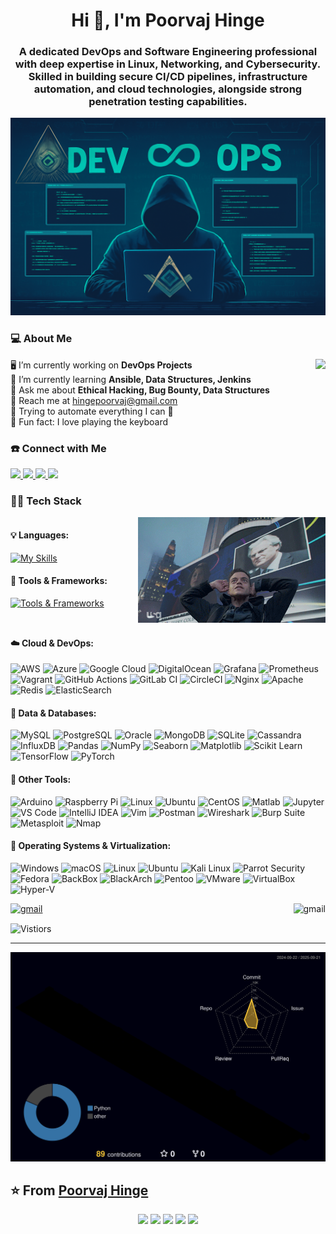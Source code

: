 <!-- GITHU### 💻 About Me

<table>
<tr>
<td width="70%" valign="top">

🖥️ I'm currently working on <b>DevOps Projects</b><br>
🌱 I'm currently learning <b>Ansible, Data Structures, Jenkins</b><br>
💬 Ask me about <b>Ethical Hacking, Bug Bounty, Data Structures</b><br>
📧 Reach me at <a href="mailto:hingepoorvaj@gmail.com">hingepoorvaj@gmail.com</a><br>
🎯 Trying to automate everything I can 🚀<br>
🎹 Fun fact: I love playing the keyboard

</td>
<td width="30%" valign="top">

<img src="https://user-images.githubusercontent.com/74038190/271839856-3b4607a1-1cc6-41f1-926f-892ae880e7a5.gif" width="200">

</td>
</tr>
</table>OR POORVAJ HINGE -->

<h1 align="center">Hi 👋, I'm Poorvaj Hinge</h1>
<h3 align="center">A dedicated DevOps and Software Engineering professional with deep expertise in Linux, Networking, and Cybersecurity. Skilled in building secure CI/CD pipelines, infrastructure automation, and cloud technologies, alongside strong penetration testing capabilities.</h3>

<p align="center">
  <img src="https://github.com/PoorvajHinge/PoorvajHinge/blob/f200e58fd6835674e46e2b5f99f7453d21324183/img.png" width="512" height="316">
</p>


### 💻 About Me

<div style="display: flex; justify-content: space-between; align-items: flex-start;">

  <div style="margin: 0; padding: 0; text-align: left;">
    🖥️ I’m currently working on <b>DevOps Projects</b><br>
    🌱 I’m currently learning <b>Ansible, Data Structures, Jenkins</b><br>
    💬 Ask me about <b>Ethical Hacking, Bug Bounty, Data Structures</b><br>
    📧 Reach me at <a href="mailto:hingepoorvaj@gmail.com">hingepoorvaj@gmail.com</a><br>
    🎯 Trying to automate everything I can 🚀<br>
    🎹 Fun fact: I love playing the keyboard
  </div>

  <div style="flex-shrink:0;">
    <img src="https://user-images.githubusercontent.com/74038190/271839856-3b4607a1-1cc6-41f1-926f-892ae880e7a5.gif" width="200">
  </div>

</div>






### ☎️ Connect with Me

<p align="left">
  <a href="https://linkedin.com/in/poorvaj" target="_blank">
    <img src="https://img.shields.io/badge/LinkedIn-0077B5?style=for-the-badge&logo=linkedin&logoColor=white"/>
  </a>
  <a href="https://www.hackerrank.com/hingepoorvaj" target="_blank">
    <img src="https://img.shields.io/badge/HackerRank-2EC866?style=for-the-badge&logo=HackerRank&logoColor=white"/>
  </a>
  <a href="https://www.leetcode.com/hingepoorvaj" target="_blank">
    <img src="https://img.shields.io/badge/LeetCode-FFA116?style=for-the-badge&logo=LeetCode&logoColor=white"/>
  </a>
  <a href="https://auth.geeksforgeeks.org/user/hingepoorvaj" target="_blank">
    <img src="https://img.shields.io/badge/GeeksforGeeks-2F8D46?style=for-the-badge&logo=GeeksforGeeks&logoColor=white"/>
  </a>
</p>

### 🧑‍💻 Tech Stack

<div style="display: flex; justify-content: space-between; align-items: flex-start;">

  <div style="flex: 1;">

#### 💡 Languages:

[![My Skills](https://skillicons.dev/icons?i=c,cpp,python,java,js,ts,go,rust,bash,powershell)](https://skillicons.dev)

#### 🔧 Tools & Frameworks:

[![Tools & Frameworks](https://skillicons.dev/icons?i=jenkins,docker,kubernetes,django,git,react,nodejs,flask,fastapi,spring,ansible,terraform)](https://skillicons.dev)

  </div>

  <div style="flex-shrink: 0; margin-left: 20px;">
    <img src="elliot.gif" width="300">
  </div>

</div>

#### ☁️ Cloud & DevOps:

![AWS](https://img.shields.io/badge/AWS-FF9900?style=for-the-badge&logo=amazonaws&logoColor=white)
![Azure](https://img.shields.io/badge/Azure-0078D4?style=for-the-badge&logo=microsoft-azure&logoColor=white)
![Google Cloud](https://img.shields.io/badge/Google_Cloud-4285F4?style=for-the-badge&logo=google-cloud&logoColor=white)
![DigitalOcean](https://img.shields.io/badge/DigitalOcean-0080FF?style=for-the-badge&logo=digitalocean&logoColor=white)
![Grafana](https://img.shields.io/badge/Grafana-F46800?style=for-the-badge&logo=grafana&logoColor=white)
![Prometheus](https://img.shields.io/badge/Prometheus-E6522C?style=for-the-badge&logo=prometheus&logoColor=white)
![Vagrant](https://img.shields.io/badge/Vagrant-1563FF?style=for-the-badge&logo=vagrant&logoColor=white)
![GitHub Actions](https://img.shields.io/badge/GitHub_Actions-2088FF?style=for-the-badge&logo=github-actions&logoColor=white)
![GitLab CI](https://img.shields.io/badge/GitLab_CI-330F63?style=for-the-badge&logo=gitlab&logoColor=white)
![CircleCI](https://img.shields.io/badge/CircleCI-343434?style=for-the-badge&logo=circleci&logoColor=white)
![Nginx](https://img.shields.io/badge/Nginx-009639?style=for-the-badge&logo=nginx&logoColor=white)
![Apache](https://img.shields.io/badge/Apache-D22128?style=for-the-badge&logo=apache&logoColor=white)
![Redis](https://img.shields.io/badge/Redis-DC382D?style=for-the-badge&logo=redis&logoColor=white)
![ElasticSearch](https://img.shields.io/badge/Elasticsearch-005571?style=for-the-badge&logo=elasticsearch&logoColor=white)

#### 🧠 Data & Databases:

![MySQL](https://img.shields.io/badge/MySQL-005C84?style=for-the-badge&logo=mysql&logoColor=white)
![PostgreSQL](https://img.shields.io/badge/PostgreSQL-336791?style=for-the-badge&logo=postgresql&logoColor=white)
![Oracle](https://img.shields.io/badge/Oracle-F80000?style=for-the-badge&logo=oracle&logoColor=white)
![MongoDB](https://img.shields.io/badge/MongoDB-4EA94B?style=for-the-badge&logo=mongodb&logoColor=white)
![SQLite](https://img.shields.io/badge/SQLite-07405E?style=for-the-badge&logo=sqlite&logoColor=white)
![Cassandra](https://img.shields.io/badge/Cassandra-1287B1?style=for-the-badge&logo=apache-cassandra&logoColor=white)
![InfluxDB](https://img.shields.io/badge/InfluxDB-22ADF6?style=for-the-badge&logo=influxdb&logoColor=white)
![Pandas](https://img.shields.io/badge/Pandas-150458?style=for-the-badge&logo=pandas&logoColor=white)
![NumPy](https://img.shields.io/badge/NumPy-013243?style=for-the-badge&logo=numpy&logoColor=white)
![Seaborn](https://img.shields.io/badge/Seaborn-2D6AA7?style=for-the-badge&logoColor=white)
![Matplotlib](https://img.shields.io/badge/Matplotlib-11557C?style=for-the-badge&logoColor=white)
![Scikit Learn](https://img.shields.io/badge/scikit_learn-F7931E?style=for-the-badge&logo=scikit-learn&logoColor=white)
![TensorFlow](https://img.shields.io/badge/TensorFlow-FF6F00?style=for-the-badge&logo=tensorflow&logoColor=white)
![PyTorch](https://img.shields.io/badge/PyTorch-EE4C2C?style=for-the-badge&logo=pytorch&logoColor=white)

#### 🧪 Other Tools:

![Arduino](https://img.shields.io/badge/Arduino-00979D?style=for-the-badge&logo=Arduino&logoColor=white)
![Raspberry Pi](https://img.shields.io/badge/Raspberry%20Pi-A22846?style=for-the-badge&logo=Raspberry%20Pi&logoColor=white)
![Linux](https://img.shields.io/badge/Linux-FCC624?style=for-the-badge&logo=linux&logoColor=black)
![Ubuntu](https://img.shields.io/badge/Ubuntu-E95420?style=for-the-badge&logo=ubuntu&logoColor=white)
![CentOS](https://img.shields.io/badge/CentOS-262577?style=for-the-badge&logo=centos&logoColor=white)
![Matlab](https://img.shields.io/badge/Matlab-0076A8?style=for-the-badge&logo=MathWorks&logoColor=white)
![Jupyter](https://img.shields.io/badge/Jupyter-F37626?style=for-the-badge&logo=jupyter&logoColor=white)
![VS Code](https://img.shields.io/badge/VS_Code-007ACC?style=for-the-badge&logo=visual-studio-code&logoColor=white)
![IntelliJ IDEA](https://img.shields.io/badge/IntelliJ_IDEA-000000?style=for-the-badge&logo=intellij-idea&logoColor=white)
![Vim](https://img.shields.io/badge/Vim-019733?style=for-the-badge&logo=vim&logoColor=white)
![Postman](https://img.shields.io/badge/Postman-FF6C37?style=for-the-badge&logo=postman&logoColor=white)
![Wireshark](https://img.shields.io/badge/Wireshark-1679A7?style=for-the-badge&logo=wireshark&logoColor=white)
![Burp Suite](https://img.shields.io/badge/Burp_Suite-FF6633?style=for-the-badge&logo=burp-suite&logoColor=white)
![Metasploit](https://img.shields.io/badge/Metasploit-2596CD?style=for-the-badge&logo=metasploit&logoColor=white)
![Nmap](https://img.shields.io/badge/Nmap-000000?style=for-the-badge&logoColor=white)

#### 🎯 Operating Systems & Virtualization:

![Windows](https://img.shields.io/badge/Windows-0078D6?style=for-the-badge&logo=windows&logoColor=white)
![macOS](https://img.shields.io/badge/macOS-000000?style=for-the-badge&logo=apple&logoColor=white)
![Linux](https://img.shields.io/badge/Linux-FCC624?style=for-the-badge&logo=linux&logoColor=black)
![Ubuntu](https://img.shields.io/badge/Ubuntu-E95420?style=for-the-badge&logo=ubuntu&logoColor=white)
![Kali Linux](https://img.shields.io/badge/Kali_Linux-557C94?style=for-the-badge&logo=kalilinux&logoColor=white)
![Parrot Security](https://img.shields.io/badge/Parrot_Security-54C7EC?style=for-the-badge&logo=parrotsecurity&logoColor=white)
![Fedora](https://img.shields.io/badge/Fedora-294172?style=for-the-badge&logo=fedora&logoColor=white)
![BackBox](https://img.shields.io/badge/BackBox-000000?style=for-the-badge&logoColor=white)
![BlackArch](https://img.shields.io/badge/BlackArch-000000?style=for-the-badge&logoColor=white)
![Pentoo](https://img.shields.io/badge/Pentoo-8A2BE2?style=for-the-badge&logoColor=white)
![VMware](https://img.shields.io/badge/VMware-607078?style=for-the-badge&logo=vmware&logoColor=white)
![VirtualBox](https://img.shields.io/badge/VirtualBox-183A61?style=for-the-badge&logo=virtualbox&logoColor=white)
![Hyper-V](https://img.shields.io/badge/Hyper--V-0078D4?style=for-the-badge&logo=microsoft&logoColor=white)

[<img alt="gmail" src="https://github-readme-stats.vercel.app/api/top-langs/?username=PoorvajHinge&theme=onedark&hide_border=false&include_all_commits=true&count_private=true&layout=compact&hide=jupyter%20notebook,html,dart" align="right" />](https://profile-summary-for-github.com/user/PoorvajHinge)

[<img alt="gmail" src="https://github-readme-stats.vercel.app/api?username=PoorvajHinge&theme=onedark" width='450'/>](https://profile-summary-for-github.com/user/PoorvajHinge)

<img alt="Vistiors" src="https://visitor-badge.laobi.icu/badge?page_id=PoorvajHinge.PoorvajHinge" align="center"/>

---
![](./profile-3d-contrib/profile-night-rainbow.svg)

## ⭐️ From [Poorvaj Hinge](https://github.com/hingepoorvaj)

<p align="center">
  <img src="https://user-images.githubusercontent.com/74038190/213866269-5d00981c-7c98-46d7-8a8e-16f462f15227.gif" width="90" />
  <img src="https://user-images.githubusercontent.com/74038190/213866269-5d00981c-7c98-46d7-8a8e-16f462f15227.gif" width="90" />
  <img src="https://user-images.githubusercontent.com/74038190/212284158-e840e285-664b-44d7-b79b-e264b5e54825.gif" width="520" />
  <img src="https://user-images.githubusercontent.com/74038190/213866269-5d00981c-7c98-46d7-8a8e-16f462f15227.gif" width="90" />
  <img src="https://user-images.githubusercontent.com/74038190/213866269-5d00981c-7c98-46d7-8a8e-16f462f15227.gif" width="90" />
</p>



